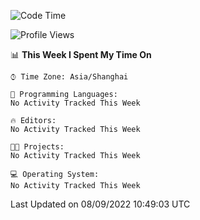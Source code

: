 <!--START_SECTION:waka-->
![Code Time](http://img.shields.io/badge/Code%20Time-192%20hrs%2041%20mins-blue)

![Profile Views](http://img.shields.io/badge/Profile%20Views-25-blue)

📊 **This Week I Spent My Time On** 

```text
⌚︎ Time Zone: Asia/Shanghai

💬 Programming Languages: 
No Activity Tracked This Week

🔥 Editors: 
No Activity Tracked This Week

🐱‍💻 Projects: 
No Activity Tracked This Week

💻 Operating System: 
No Activity Tracked This Week

```


 Last Updated on 08/09/2022 10:49:03 UTC
<!--END_SECTION:waka-->